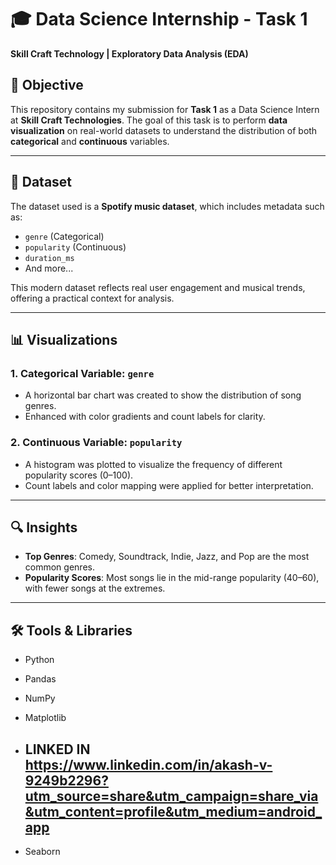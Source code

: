 # 🎓 Data Science Internship - Task 1  
**Skill Craft Technology | Exploratory Data Analysis (EDA)**

## 📌 Objective

This repository contains my submission for **Task 1** as a Data Science Intern at **Skill Craft Technologies**. The goal of this task is to perform **data visualization** on real-world datasets to understand the distribution of both **categorical** and **continuous** variables.

---

## 📁 Dataset

The dataset used is a **Spotify music dataset**, which includes metadata such as:
- `genre` (Categorical)
- `popularity` (Continuous)
- `duration_ms`
- And more...

This modern dataset reflects real user engagement and musical trends, offering a practical context for analysis.

---

## 📊 Visualizations

### 1. Categorical Variable: `genre`
- A horizontal bar chart was created to show the distribution of song genres.
- Enhanced with color gradients and count labels for clarity.

### 2. Continuous Variable: `popularity`
- A histogram was plotted to visualize the frequency of different popularity scores (0–100).
- Count labels and color mapping were applied for better interpretation.

---

## 🔍 Insights

- **Top Genres**: Comedy, Soundtrack, Indie, Jazz, and Pop are the most common genres.
- **Popularity Scores**: Most songs lie in the mid-range popularity (40–60), with fewer songs at the extremes.

---

## 🛠️ Tools & Libraries

- Python  
- Pandas  
- NumPy  
- Matplotlib

-  ## LINKED IN https://www.linkedin.com/in/akash-v-9249b2296?utm_source=share&utm_campaign=share_via&utm_content=profile&utm_medium=android_app
- Seaborn  
